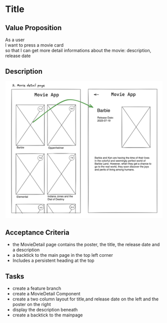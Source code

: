 # Title

## Value Proposition

As a user  <br>
I want to press a movie card<br>
so that I can get more detail informations about the movie: description, release date <br>

## Description

![wireframe](./assets/scribble-movie-details-page.png)

## Acceptance Criteria
- the MovieDetail page contains the poster, the title, the release date and a description
- a backtick to the main page in the top left corner
- Includes a persistent heading at the top

## Tasks
- create a feature branch
- create a MovieDetail Component
- create a two column layout for title,and release date on the left and the poster on the right
- display the description beneath 
- create a backtick to the mainpage
